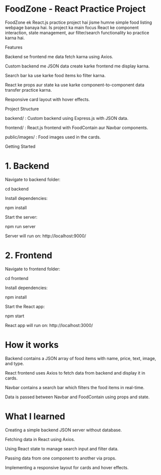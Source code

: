 # FoodZone - React Practice Project

FoodZone ek React.js practice project hai jisme humne simple food listing webpage banaya hai.
Is project ka main focus React ke component interaction, state management, aur filter/search functionality ko practice karna hai.

Features

Backend se frontend me data fetch karna using Axios.

Custom backend me JSON data create karke frontend me display karna.

Search bar ka use karke food items ko filter karna.

React ke props aur state ka use karke component-to-component data transfer practice karna.

Responsive card layout with hover effects.

Project Structure

backend/ : Custom backend using Express.js with JSON data.

frontend/ : React.js frontend with FoodContain aur Navbar components.

public/images/ : Food images used in the cards.

Getting Started

# 1. Backend

Navigate to backend folder:

cd backend

Install dependencies:

npm install

Start the server:

npm run server

Server will run on: http://localhost:9000/

# 2. Frontend

Navigate to frontend folder:

cd frontend

Install dependencies:

npm install

Start the React app:

npm start

React app will run on: http://localhost:3000/

# How it works

Backend contains a JSON array of food items with name, price, text, image, and type.

React frontend uses Axios to fetch data from backend and display it in cards.

Navbar contains a search bar which filters the food items in real-time.

Data is passed between Navbar and FoodContain using props and state.

# What I learned

Creating a simple backend JSON server without database.

Fetching data in React using Axios.

Using React state to manage search input and filter data.

Passing data from one component to another via props.

Implementing a responsive layout for cards and hover effects.
